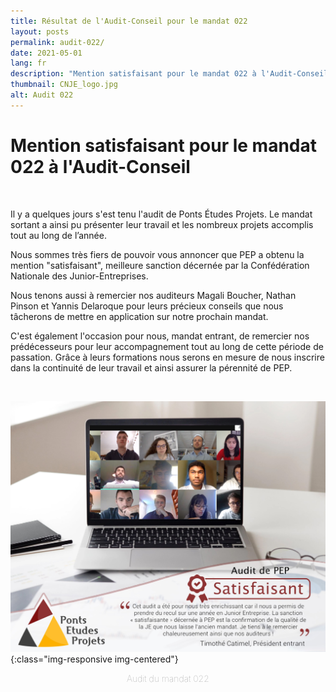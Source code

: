 ```yaml
---
title: Résultat de l'Audit-Conseil pour le mandat 022 
layout: posts
permalink: audit-022/
date: 2021-05-01
lang: fr
description: "Mention satisfaisant pour le mandat 022 à l'Audit-Conseil, meilleure sanction décernée par la CNJE. "
thumbnail: CNJE_logo.jpg
alt: Audit 022
---
```


# Mention satisfaisant pour le mandat 022 à l'Audit-Conseil

<br>
<p>Il y a quelques jours s'est tenu l'audit de Ponts Études Projets. Le mandat sortant a ainsi pu présenter leur travail et les nombreux projets accomplis tout au long de l’année. </p>

<p>Nous sommes très fiers de pouvoir vous annoncer que PEP a obtenu la mention "satisfaisant", meilleure sanction décernée par la Confédération Nationale des Junior-Entreprises. </p>

<p>Nous tenons aussi à remercier nos auditeurs Magali Boucher, Nathan Pinson et Yannis Delaroque pour leurs précieux conseils que nous tâcherons de mettre en application sur notre prochain mandat. </p>

<p>C'est également l'occasion pour nous, mandat entrant, de remercier nos prédécesseurs pour leur accompagnement tout au long de cette période de passation. Grâce à leurs formations nous serons en mesure de nous inscrire dans la continuité de leur travail et ainsi assurer la pérennité de PEP.</p>
<br>


![Audit - Distanciel](/img/posts/audit-022-distanciel.jpg){:class="img-responsive img-centered"}
<div>
    <p style="text-align: center; font-weight: 100; color: rgba(150, 150, 150, 1)">
        Audit du mandat 022
    </p>
</div>


